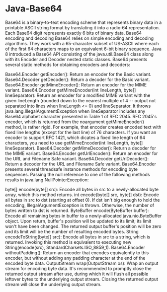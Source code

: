# Java-Base64
Base64 is a binary-to-text encoding scheme that represents binary data in a printable ASCII string format by translating it into a radix-64 representation. Each Base64 digit represents exactly 6 bits of binary data.
Base64 encoding and decoding
Base64 relies on simple encoding and decoding algorithms. They work with a 65-character subset of US-ASCII where each of the first 64 characters maps to an equivalent 6-bit binary sequence. 
Java 8 introduced a Base64 API consisting of the java.util.Base64 class along with its Encoder and Decoder nested static classes. Base64 presents several static methods for obtaining encoders and decoders:

Base64.Encoder getEncoder(): Return an encoder for the Basic variant.
Base64.Decoder getDecoder(): Return a decoder for the Basic variant.
Base64.Encoder getMimeEncoder(): Return an encoder for the MIME variant.
Base64.Encoder getMimeEncoder(int lineLength, byte[] lineSeparator): Return an encoder for a modified MIME variant with the given lineLength (rounded down to the nearest multiple of 4 -- output not separated into lines when lineLength <= 0) and lineSeparator. It throws java.lang.IllegalArgumentException when lineSeparator includes any Base64 alphabet character presented in Table 1 of RFC 2045. RFC 2045's encoder, which is returned from the noargument getMimeEncoder() method, is rather rigid. For example, that encoder creates encoded text with fixed line lengths (except for the last line) of 76 characters. If you want an encoder to support RFC 1421, which dicates a fixed line length of 64 characters, you need to use getMimeEncoder(int lineLength, byte[] lineSeparator).
Base64.Decoder getMimeDecoder(): Return a decoder for the MIME variant.
Base64.Encoder getUrlEncoder(): Return an encoder for the URL and Filename Safe variant.
Base64.Decoder getUrlDecoder(): Return a decoder for the URL and Filename Safe variant.
Base64.Encoder presents several threadsafe instance methods for encoding byte sequences. Passing the null reference to one of the following methods results in java.lang.NullPointerException:

byte[] encode(byte[] src): Encode all bytes in src to a newly-allocated byte array, which this method returns.
int encode(byte[] src, byte[] dst): Encode all bytes in src to dst (starting at offset 0). If dst isn't big enough to hold the encoding, IllegalArgumentException is thrown. Otherwise, the number of bytes written to dst is returned.
ByteBuffer encode(ByteBuffer buffer): Encode all remaining bytes in buffer to a newly-allocated java.nio.ByteBuffer object. Upon return, buffer's position will be updated to its limit; its limit won't have been changed. The returned output buffer's position will be zero and its limit will be the number of resulting encoded bytes.
String encodeToString(byte[] src): Encode all bytes in src to a string, which is returned. Invoking this method is equivalent to executing new String(encode(src), StandardCharsets.ISO_8859_1).
Base64.Encoder withoutPadding(): Return an encoder that encodes equivalently to this encoder, but without adding any padding character at the end of the encoded byte data.
OutputStream wrap(OutputStream os): Wrap an output stream for encoding byte data. It's recommended to promptly close the returned output stream after use, during which it will flush all possible leftover bytes to the underlying output stream. Closing the returned output stream will close the underlying output stream.
